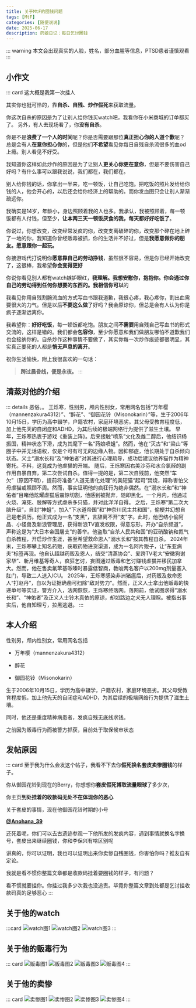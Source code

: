```yaml
---
title: 关于MtF的圈钱问题
tags: [MtF]
categories: [随便说说]
date: 2025-06-17
description: 药娘日记：每日乞讨圈钱
---
```

::: warning
本文会出现真实的人脸，姓名，部分血腥等信息，PTSD患者谨慎观看
:::
## 小作文
::: card
这大概是我第一次挂人

其实你也挺可怜的，靠**自杀、自残、炒作假死**来获取流量。

你这次自杀的原因是为了让别人给你钱买watch吧，我看你在小米商城的订单都买了。
另外，有人去现场看了，你**没有自杀**。

你是不是**浪费了一个人的时间**呢？你是否需要跟那位**真正担心你的人道个歉**呢？
总是会有人**在意你担心你**的，但是他们**不希望**看见你每日自残自杀流很多的血od上瘾。别人看见不好受。

我知道你这样如此炒作的原因是为了让别人**更关心你更在意你**，但是不要伤害自己好吗？有什么事可以跟我说说，我们都在，我们都在。

别人给你钱的话，你拿出一半来，吃一顿饭，让自己吃饱。把吃饭的照片发给给你钱的人，他会开心的，以后还会给你经济上的帮助的。而你发血图只会让别人渐渐疏远你。

我确实是14岁，年龄小，身边照顾着我的人也多。我承认，我被照顾着，每一顿饭都有人付钱，但至少，**让本两三天一顿饭厌食的我，每天都好好吃饭了**。

你说过，你想改变，改变经常发疯的你，改变支离破碎的你，改变那个碎在地上碎了一地的你，我知道你曾经贩毒被抓，你的生活并不好过，但是**我愿意做你的朋友。愿意跟你一起玩。**

你接游戏代打说明你**愿意靠自己的劳动挣钱**，虽然很不容易，但是你已经开始改变了，这很棒，我希望**你会变得更好**

你说你看见别人都有watch嫉妒眼红，**我理解。我想安慰你，抱抱你。**你会通过你自己的劳动得到任何你想要的东西的。我**相信你可以**的

我看见你用自残割腕流血的方式写血书跟我道歉，我很心疼，我心疼你，割出血需要很大的力气。但是以后**不要这么做**了好吗？我会原谅你，但总是会有人认为你是疯子逐渐远离你。

我希望你：**好好吃饭**，每一顿饭都吃饱。朋友之间**不需要**用自残自己写血书的形式交流的，这样是错的。我们都会**包容你**，至少你愿意和我们做朋友哪怕不道歉我们也会接纳你的。自杀炒作这种事情不要做了，其实你每一次炒作痕迹都很明显，其实真正要死的人都是**悄无声息的离开**。

祝你生活愉快，附上我很喜欢的一句话：
>**跨过晨昏线，便是永夜。**
:::

## 清蒸对他的介绍
::: details 恶俗。。
王烁寒，性别男，颅内性别女，常用网名包括“万年樱（mannenzakura4312）”、“醉花”、“御园花铃（Misonokarin）”等，生于2006年10月15日，学历为高中辍学，户籍农村，家庭环境恶劣。其父母受教育程度低，加上他先天的自闭症和ADHD，为其后续的极端网络行为提供了滋生土壤。
早年，王烁寒热衷于游戏《重装上阵》。后来接触“喷系”文化及雌二醇后，他结识杨振国，精神状态下滑，成为其麾下一名“药娘喷蛆”。然而，他在“灭古”和“梁山”等圈子中并无话语权，仅是个可有可无的边缘人物。因抑郁症，他长期处于自杀倾向状态。义士“溺水长和”及“神佑者”对其进行心理疏导，成功后建议他养猫作为精神寄托。不料，这竟成为他虐猫的开端。
随后，王烁寒因右美沙芬和水合氯醛的副作用自暴自弃，第二次尝试自杀。值得一提的是，第二次自残前，他突然“车欠”（原因不明），提前将准备“人道无害化处理”的美短猫“起司”焚烧，辩称害怕父母虐猫或照顾不周。然而，事实证明他的疯狂行为绝非偶然。在“溺水长和”和“神佑者”目睹他炫耀虐猫后震惊切割，他感到被抛弃，随即黑化。一个月内，他通过火烧、淹死、肢解等方式虐杀多只猫，并对此洋洋自得。
之后，王烁寒“第二次大脑升级”，自封“神蛆”，加入“下水道帝国”和“神奈川民主共和国”，偷梗并幻想自己是老资历。他正式成为一名“支黑”，言辞离不开“支”字。此时，他巴结小偷阿晶、小怪兽及新浪管理层，获得新浪TV直发权限，得意忘形，开办“自杀频道”，声称这是为“大日本帝国屠支”的善举。他盗取“自杀人民共和国”的亚硝酸钠和氮气自杀教程，开启炒作生涯，甚至希望救命恩人“溺水长和”按其教程自杀。
2024年末，王烁寒攀上知名药贩，获取药物进货渠道，成为一名阿片贩子，让“东亚病夫”标签再现。他自认超越药贩及恩人，结交“清蒸协会”、爱跨TV老大“安徽狗谢家华”、新月维基等奇人，疯狂乞讨，妄图通过贩毒和乞讨赚钱虐猫并移民加拿大。然而，他在售卖氟苯基哌嗪时暴露低智商，教唆两名客户以200mg剂量塞入肛门，导致二人送入ICU。
2025年，王烁寒感染非洲猪瘟后，对药贩及救命恩人“打赵丹”，自以为证据确凿可扫除“敌对势力”。然而，正义人士拿出他贩毒的快递单号等实证，警方介入，法网恢恢，王烁寒终落网。落网前，他试图求得“溺水长和”、“神佑者”及正义人士铃木真依的原谅，却如路边之犬无人理睬。被指出事实后，他自知理亏，拉黑逃避。
:::
## 本人介绍

性别男，颅内性别女，常用网名包括

- 万年樱（mannenzakura4312）

- 醉花

- 御园花铃（Misonokarin）

生于2006年10月15日，学历为高中辍学，户籍农村，家庭环境恶劣。其父母受教育程度低，加上他先天的自闭症和ADHD，为其后续的极端网络行为提供了滋生土壤。


同时，他还是重度精神病患者，发疯自残无底线求钱。

之前因为贩毒行为而被警方抓获，目前处于取保候审状态

## 发帖原因
::: card
至于我为什么会发这个帖子，我看不下去你**假死换名套皮卖惨圈钱**的样子。

你从御园花铃到现在的Berry，你想想你**套皮假死博取流量眼球**了多少次，

你主页**到处挂着的收款码无处不在体现你的恶心**

关于套皮的事情，现在他御园花铃时期的小号

**[@Anohana_39](https://x.com/Anohana_39)**

还死着呢，你们可以去古遗迹参观一下他所发的发疯内容，遇到事情就换名字换号，套皮出来继续圈钱，你和李保兴有啥区别呢

讲真的，你可以证明，我也可以证明出来你卖惨自残圈钱，你害怕你吗？推友自有定论。

我就是看不惯你整篇文章都是收款码挂着要圈钱的样子，有问题？

看不惯就要挂你。你挂过我多少次我也没追责。毕竟你整篇文章到处都是乞讨挂收款码真的足够恶心
:::

## 关于他的watch
:::card
![watch图1](https://cdn.jsdmirror.com/gh/kazukokawagawa/chiyupic/pic/2025/0617/01.jpg)
![watch图2](https://cdn.jsdmirror.com/gh/kazukokawagawa/chiyupic/pic/2025/0617/02.jpg)
![watch图3](https://cdn.jsdmirror.com/gh/kazukokawagawa/chiyupic/pic/2025/0617/03.jpg)
:::

## 关于他的贩毒行为
::: card
![贩毒图1](https://cdn.jsdmirror.com/gh/kazukokawagawa/chiyupic/pic/2025/0617/04.jpg)
![贩毒图2](https://cdn.jsdmirror.com/gh/kazukokawagawa/chiyupic/pic/2025/0617/05.jpg)
![贩毒图3](https://cdn.jsdmirror.com/gh/kazukokawagawa/chiyupic/pic/2025/0617/06.jpg)
![贩毒图4](https://cdn.jsdmirror.com/gh/kazukokawagawa/chiyupic/pic/2025/0617/07.jpg)
:::

## 关于他的卖惨
::: card
![卖惨图1](https://cdn.jsdmirror.com/gh/kazukokawagawa/chiyupic/pic/2025/0617/08.jpg)
![卖惨图2](https://cdn.jsdmirror.com/gh/kazukokawagawa/chiyupic/pic/2025/0617/09.jpg)
![卖惨图3](https://cdn.jsdmirror.com/gh/kazukokawagawa/chiyupic/pic/2025/0617/10.jpg)
![卖惨图4](https://cdn.jsdmirror.com/gh/kazukokawagawa/chiyupic/pic/2025/0617/11.jpg)
:::